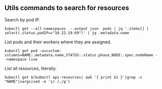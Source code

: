 ## Utils commands to search for resources

Search by pod IP.
~~~
kubectl get --all-namespaces  --output json  pods | jq '.items[] | select(.status.podIP=="10.22.19.69")' | jq .metadata.name
~~~

List pods and their workers where they are assigned.
~~~
kubectl get pod -o=custom-columns=NAME:.metadata.name,STATUS:.status.phase,NODE:.spec.nodeName --namespace live
~~~

List all resources, literally.
~~~
kubectl get $(kubectl api-resources| awk '{ print $1 }'|grep -v "NAME"|xargs|sed -e 's/ /,/g')
~~~

